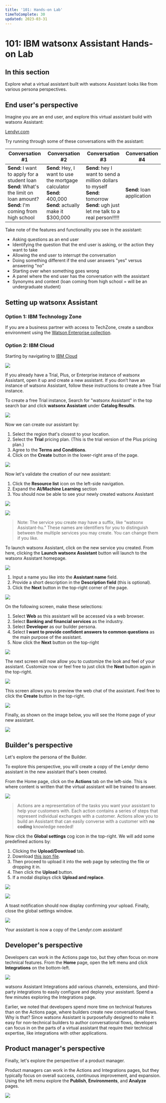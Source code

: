 ```yaml
---
title: '101: Hands-on Lab'
timeToComplete: 30
updated: 2023-03-31
---
```


# 101: IBM watsonx Assistant Hands-on Lab

## In this section

Explore what a virtual assistant built with watsonx Assistant looks like from various persona
perspectives.

## End user's perspective

Imagine you are an end user, and explore this virtual assistant build with watsonx Assistant:

[Lendyr.com](http://lendyr.com/)

Try running through some of these conversations with the assistant:

| Conversation #1                                                                                                                       | Conversation #2                                                                                                    | Conversation #3                                                                                                                          | Conversation #4            |
| ------------------------------------------------------------------------------------------------------------------------------------- | ------------------------------------------------------------------------------------------------------------------ | ---------------------------------------------------------------------------------------------------------------------------------------- | -------------------------- |
| **Send:** I want to apply for a student loan<br/>**Send:** What's the limit on loan amount?<br/>**Send:** I'm coming from high school | **Send:** Hey, I want to use the mortgage calculator<br/>**Send:** 400,000<br/>**Send:** actually make it $300,000 | **Send:** hey I want to send a million dollars to myself<br/>**Send:** tomorrow<br/>**Send:** ugh just let me talk to a real person!!!!! | **Send:** loan application |

Take note of the features and functionality you see in the assistant:

- Asking questions as an end user
- Identifying the question that the end user is asking, or the action they want to take
- Allowing the end user to interrupt the conversation
- Doing something different if the end user answers "yes" versus answering "no"
- Starting over when something goes wrong
- A panel where the end user has the conversation with the assistant
- Synonyms and context (loan coming from high school = will be an undergraduate
  student)

## Setting up watsonx Assistant

### Option 1: IBM Technology Zone

If you are a business partner with access to TechZone, create a sandbox environment using the [Watson Enterprise collection](https://techzone.ibm.com/collection/watson-enterprise).

### Option 2: IBM Cloud

Starting by navigating to [IBM Cloud](https://cloud.ibm.com)

![](./images/101/image-003.png)

If you already have a Trial, Plus, or Enterprise instance of watsonx Assistant, open it up and
create a new assistant. If you don’t have an instance of watsonx Assistant, follow these
instructions to create a free Trial instance.

To create a free Trial instance, Search for "watsonx Assistant" in the top search bar and click
**watsonx Assistant** under **Catalog Results**.

![](./images/101/image-004.jpg)

Now we can create our assistant by:

1. Select the region that's closest to your location.
2. Select the **Trial** pricing plan. (This is the trial version of the Plus pricing plan.)
3. Agree to the **Terms and Conditions**.
4. Click on the **Create** button in the lower-right area of the page.

![](./images/101/image-005.jpg)

Now let's validate the creation of our new assistant:

1. Click the **Resource list** icon on the left-side navigation.
2. Expand the **AI/Machine Learning** section
3. You should now be able to see your newly created watsonx Assistant

![](./images/101/image-006.jpg)

![](./images/101/image-007.png)

> Note: The service you create may have a suffix, like “watsonx Assistant-hu.” These names are
> identifiers for you to distinguish between the multiple services you may create. You can change
> them if you like.

To launch watsonx Assistant, click on the new service you created. From here, clicking the **Launch watsonx Assistant** button will launch to the watsonx Assistant homepage.

![](./images/101/image-008.jpg)

1. Input a name you like into the **Assistant name** field.
2. Provide a short description in the **Description field** (this is optional).
3. Click the **Next** button in the top-right corner of the page.

![](./images/101/image-010.jpg)

On the following screen, make these selections:

1. Select **Web** as this assistant will be accessed via a web browser.
2. Select **Banking and financial services** as the industry.
3. Select **Developer** as our builder persona.
4. Select **I want to provide confident answers to common questions** as the main purpose of the assistant.
5. Now click the **Next** button on the top-right

![](./images/101/image-013.jpg)

The next screen will now allow you to customize the look and feel of your assistant. Customize now or feel free to just click the **Next** button again in the top-right.

![](./images/101/image-014.jpg)

This screen allows you to preview the web chat of the assistant. Feel free to click the **Create** button in the top-right.

![](./images/101/image-015.jpg)

Finally, as shown on the image below, you will see the Home page of your new assistant.

![](./images/101/image-016.png)

## Builder's perspective

Let's explore the persona of the Builder.

To explore this perspective, you will create a copy of the Lendyr demo assistant in the new assistant that's been created.

From the Home page, click on the **Actions** tab on the left-side. This is where content is written that the virtual assistant will be trained to answer.

![](./images/101/image-018.jpg)

> Actions are a representation of the tasks you want your assistant to help your customers with.
> Each action contains a series of steps that represent individual exchanges with a customer.
> Actions allow you to build an Assistant that can easily converse with a customer with **no
> coding** knowledge needed!

Now click the **Global settings** cog icon in the top-right. We will add some predefined actions by:

1. Clicking the **Upload/Download** tab.
2. Download [this json file](https://raw.githubusercontent.com/CloudPak-Outcomes/Watson-Asst-Lab/main/action-skills/LendyrActions_v17_Live_lastchecked03Jan2023.json).
3. Then proceed to upload it into the web page by selecting the file or dropping it in.
4. Then click the **Upload** button.
5. If a modal displays click **Upload and replace**.

![](./images/101/image-021.png)

![](./images/101/image-022.png)

A toast notification should now display confirming your upload. Finally, close the global settings window.

![](./images/101/image-023.jpg)

Your assistant is now a copy of the Lendyr.com assistant!

## Developer's perspective

Developers can work in the Actions page too, but they often focus on more technical features. From the **Home** page, open the left menu and click **Integrations** on the bottom-left.

![](./images/101/image-026.jpg)

watsonx Assistant Integrations add various channels, extensions, and third-party integrations to easily configure and deploy your assistant. Spend a few minutes exploring the Integrations page.

Earlier, we noted that developers spend more time on technical features than on the Actions page, where builders create new conversational flows. Why is that? Since watsonx Assistant is purposefully designed to make it easy for non-technical builders to author conversational flows, developers can focus in on the parts of a virtual assistant that require their technical expertise, like integrations with other applications.

## Product manager's perspective

Finally, let's explore the perspective of a product manager.

Product managers can work in the Actions and Integrations pages, but they typically focus on overall success, continuous improvement, and expansion. Using the left menu explore the **Publish**, **Environments**, and **Analyze** pages.

![](./images/101/image-028.jpg)
